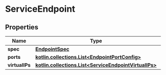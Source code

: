 
# ServiceEndpoint

## Properties
Name | Type | Description | Notes
------------ | ------------- | ------------- | -------------
**spec** | [**EndpointSpec**](EndpointSpec.md) |  |  [optional]
**ports** | [**kotlin.collections.List&lt;EndpointPortConfig&gt;**](EndpointPortConfig.md) |  |  [optional]
**virtualIPs** | [**kotlin.collections.List&lt;ServiceEndpointVirtualIPs&gt;**](ServiceEndpointVirtualIPs.md) |  |  [optional]



